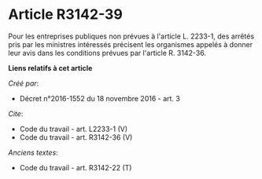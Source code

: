 # Article R3142-39

Pour les entreprises publiques non prévues à l'article L. 2233-1, des arrêtés pris par les ministres intéressés précisent les
organismes appelés à donner leur avis dans les conditions prévues par l'article R. 3142-36.

**Liens relatifs à cet article**

_Créé par_:

  - Décret n°2016-1552 du 18 novembre 2016 - art. 3

_Cite_:

  - Code du travail - art. L2233-1 (V)
  - Code du travail - art. R3142-36 (V)

_Anciens textes_:

  - Code du travail - art. R3142-22 (T)
